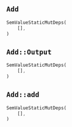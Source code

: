 ## `Add`

```rust
SemValueStaticMutDeps(
    [],
)
```

## `Add::Output`

```rust
SemValueStaticMutDeps(
    [],
)
```

## `Add::add`

```rust
SemValueStaticMutDeps(
    [],
)
```
